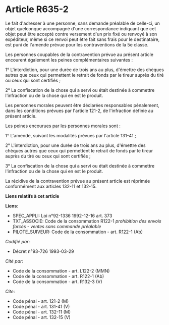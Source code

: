 # Article R635-2

Le fait d'adresser à une personne, sans demande préalable de celle-ci, un objet quelconque accompagné d'une correspondance
indiquant que cet objet peut être accepté contre versement d'un prix fixé ou renvoyé à son expéditeur, même si ce renvoi peut
être fait sans frais pour le destinataire, est puni de l'amende prévue pour les contraventions de la 5e classe.

Les personnes coupables de la contravention prévue au présent article encourent également les peines complémentaires
suivantes :

1° L'interdiction, pour une durée de trois ans au plus, d'émettre des chèques autres que ceux qui permettent le retrait de
fonds par le tireur auprès du tiré ou ceux qui sont certifiés ;

2° La confiscation de la chose qui a servi ou était destinée à commettre l'infraction ou de la chose qui en est le produit.

Les personnes morales peuvent être déclarées responsables pénalement, dans les conditions prévues par l'article 121-2, de
l'infraction définie au présent article.

Les peines encourues par les personnes morales sont :

1° L'amende, suivant les modalités prévues par l'article 131-41 ;

2° L'interdiction, pour une durée de trois ans au plus, d'émettre des chèques autres que ceux qui permettent le retrait de
fonds par le tireur auprès du tiré ou ceux qui sont certifiés ;

3° La confiscation de la chose qui a servi ou était destinée à commettre l'infraction ou de la chose qui en est le produit.

La récidive de la contravention prévue au présent article est réprimée conformément aux articles 132-11 et 132-15.

**Liens relatifs à cet article**

**Liens**:

  - SPEC_APPLI: Loi n°92-1336 1992-12-16 art. 373
  - TXT_ASSOCIE: Code de la consommation R122-1 *prohibition des envois forcés - ventes sans commande préalable*
  - PILOTE_SUIVEUR: Code de la consommation - art. R122-1 (Ab)

_Codifié par_:

  - Décret n°93-726 1993-03-29

_Cité par_:

  - Code de la consommation - art. L122-2 (MMN)
  - Code de la consommation - art. R122-1 (Ab)
  - Code de la consommation - art. R132-3 (V)

_Cite_:

  - Code pénal - art. 121-2 (M)
  - Code pénal - art. 131-41 (V)
  - Code pénal - art. 132-11 (M)
  - Code pénal - art. 132-15 (V)
